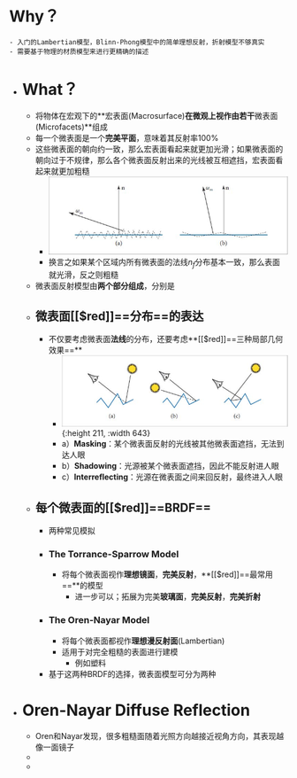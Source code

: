 # Why？
	- 入门的Lambertian模型，Blinn-Phong模型中的简单理想反射，折射模型不够真实
	- 需要基于物理的材质模型来进行更精确的描述
- # What？
	- 将物体在宏观下的**宏表面(Macrosurface)**在微观上视作由若干**微表面(Microfacets)**组成
	- 每一个微表面是一个**完美平面**，意味着其反射率100%
	- 这些微表面的朝向约一致，那么宏表面看起来就更加光滑；如果微表面的朝向过于不规律，那么各个微表面反射出来的光线被互相遮挡，宏表面看起来就更加粗糙
		- ![image.png](../assets/image_1705762636911_0.png)
		- 换言之如果某个区域内所有微表面的法线$n_f$分布基本一致，那么表面就光滑，反之则粗糙
	- 微表面反射模型由**两个部分组成**，分别是
	- ## 微表面[[$red]]==分布==的表达
		- 不仅要考虑微表面**法线**的分布，还要考虑**[[$red]]==三种局部几何效果==**
			- ![image.png](../assets/image_1705763762136_0.png){:height 211, :width 643}
			- a）**Masking**：某个微表面反射的光线被其他微表面遮挡，无法到达人眼
			- b）**Shadowing**：光源被某个微表面遮挡，因此不能反射进人眼
			- c）**Interreflecting**：光源在微表面之间来回反射，最终进入人眼
	- ## 每个微表面的[[$red]]==BRDF==
		- 两种常见模拟
		- ### The Torrance-Sparrow Model
			- 将每个微表面视作**理想镜面**，**完美反射**，**[[$red]]==最常用==**的模型
				- 进一步可以；拓展为完美**玻璃面**，**完美反射**，**完美折射**
		- ### The Oren-Nayar Model
			- 将每个微表面都视作**理想漫反射面**(Lambertian)
			- 适用于对完全粗糙的表面进行建模
				- 例如塑料
		- 基于这两种BRDF的选择，微表面模型可分为两种
- # Oren-Nayar Diffuse Reflection
	- Oren和Nayar发现，很多粗糙面随着光照方向越接近视角方向，其表现越像一面镜子
	-
	-